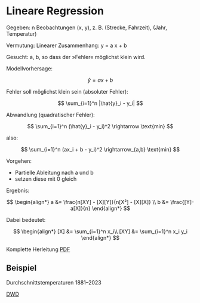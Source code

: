 # Lineare Regression

Gegeben: n Beobachtungen (x, y), z. B. (Strecke, Fahrzeit), (Jahr, Temperatur)

Vermutung: Linearer Zusammenhang: y = a x + b

Gesucht: a, b, so dass der »Fehler« möglichst klein wird.

Modellvorhersage:

$$
\hat{y} = ax + b
$$

Fehler soll möglichst klein sein
(absoluter Fehler):

$$
\sum_{i=1}^n |\hat{y}_i - y_i|
$$

Abwandlung (quadratischer Fehler):

$$
\sum_{i=1}^n (\hat{y}_i - y_i)^2 \rightarrow \text{min}
$$

also:

$$
\sum_{i=1}^n (ax_i + b - y_i)^2 \rightarrow_{a,b} \text{min}
$$

Vorgehen:
- Partielle Ableitung nach a und b
- setzen diese mit 0 gleich

Ergebnis:

$$
\begin{align*}
a &= \frac{n[XY] - [X][Y]}{n[X²] - [X][X]} \\
b &= \frac{[Y]- a[X]}{n}
\end{align*}
$$

Dabei bedeutet:

$$
\begin{align*}
[X] &= \sum_{i=1}^n x_i\\
[XY] &= \sum_{i=1}^n x_i y_i
\end{align*}
$$

Komplette Herleitung [PDF](linreg.pdf)

## Beispiel

Durchschnittstemperaturen 1881–2023

[DWD](https://www.dwd.de/DE/leistungen/zeitreihen/zeitreihen.html)
